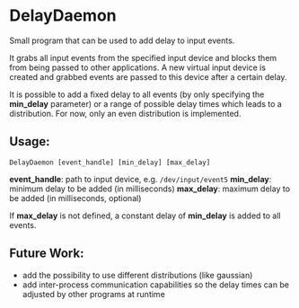# DelayDaemon
Small program that can be used to add delay to input events.

It grabs all input events from the specified input device and blocks them from being passed to other applications.
A new virtual input device is created and grabbed events are passed to this device after a certain delay.

It is possible to add a fixed delay to all events (by only specifying the **min_delay** parameter) or a range of possible delay times which leads to a distribution.
For now, only an even distribution is implemented.

## Usage:

```
DelayDaemon [event_handle] [min_delay] [max_delay]
```

**event_handle**: path to input device, e.g. `/dev/input/event5`
**min_delay**: minimum delay to be added (in milliseconds)
**max_delay**: maximum delay to be added (in milliseconds, optional)

If **max_delay** is not defined, a constant delay of **min_delay** is added to all events.

## Future Work:

 * add the possibility to use different distributions (like gaussian)
 * add inter-process communication capabilities so the delay times can be adjusted by other programs at runtime
